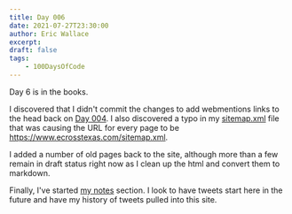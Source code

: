```yaml
---
title: Day 006
date: 2021-07-27T23:30:00
author: Eric Wallace
excerpt:
draft: false
tags:
    - 100DaysOfCode
---
```


Day 6 is in the books.

I discovered that I didn't commit the changes to add webmentions links to the head back on [Day 004](/posts/day-004/). I also discovered a typo in my [sitemap.xml](/sitemap.xml) file that was causing the URL for every page to be <https://www.ecrosstexas.com/sitemap.xml>.

I added a number of old pages back to the site, although more than a few remain in draft status right now as I clean up the html and convert them to markdown.

Finally, I've started [my notes](/notes/) section. I look to have tweets start here in the future and have my history of tweets pulled into this site.
